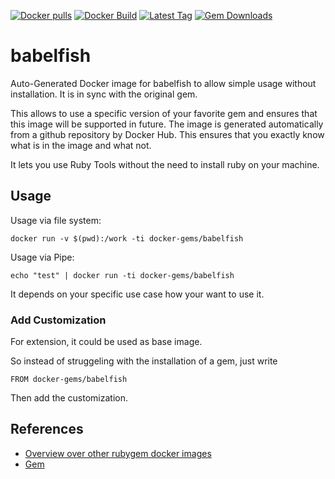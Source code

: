 [![Docker pulls](https://img.shields.io/docker/pulls/rubygem/babelfish.svg)](https://hub.docker.com/r/rubygem/babelfish/)
[![Docker Build](https://img.shields.io/docker/automated/rubygem/babelfish.svg)](https://hub.docker.com/r/rubygem/babelfish/)
[![Latest Tag](https://img.shields.io/github/tag/docker-rubygem/babelfish.svg)](https://hub.docker.com/r/rubygem/babelfish/)
[![Gem Downloads](https://img.shields.io/gem/dt/babelfish.svg)](https://rubygems.org/gems/babelfish/)
# babelfish

Auto-Generated Docker image for babelfish to allow simple usage without installation.
It is in sync with the original gem.

This allows to use a specific version of your favorite gem and ensures that this image will be supported in future.
The image is generated automatically from a github repository by Docker Hub.
This ensures that you exactly know what is in the image and what not.

It lets you use Ruby Tools without the need to install ruby on your machine.

## Usage

Usage via file system:

`docker run -v $(pwd):/work -ti docker-gems/babelfish`

Usage via Pipe:

`echo "test" | docker run -ti docker-gems/babelfish`

It depends on your specific use case how your want to use it.

### Add Customization

For extension, it could be used as base image.

So instead of struggeling with the installation of a gem, just write

`FROM docker-gems/babelfish`

Then add the customization.

## References

 - [Overview over other rubygem docker images](https://github.com/thinkbot/docker-rubygem)
 - [Gem](https://rubygems.org/gems/babelfish/)
